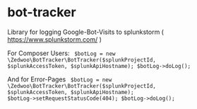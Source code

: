 bot-tracker
===========

Library for logging Google-Bot-Visits to splunkstorm ( https://www.splunkstorm.com/ )

For Composer Users:
<code>
$botLog = new \Zedwoo\BotTracker\BotTracker($splunkProjectId, $splunkAccessToken, $splunkApiHostname);
$botLog->doLog();
</code>

And for Error-Pages
<code>
$botLog = new \Zedwoo\BotTracker\BotTracker($splunkProjectId, $splunkAccessToken, $splunkApiHostname);
$botLog->setRequestStatusCode(404);
$botLog->doLog();
</code>

